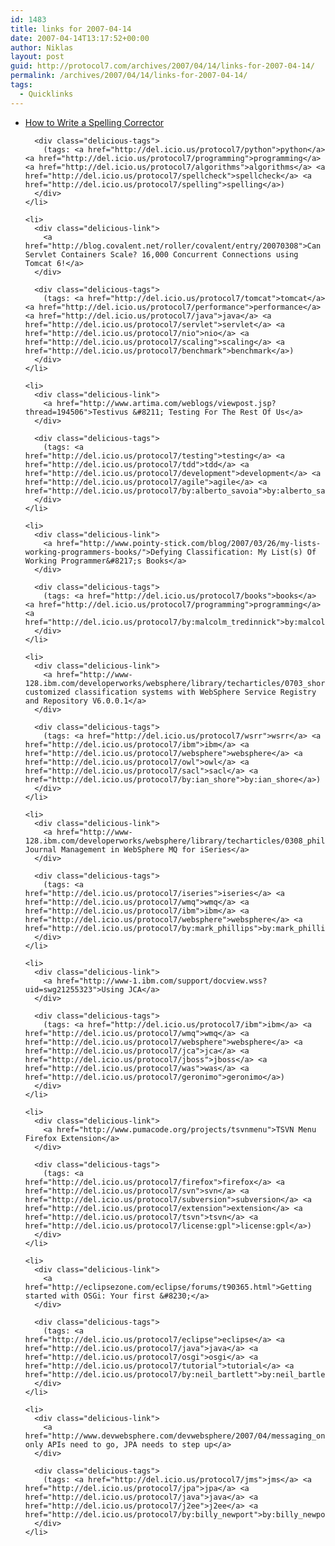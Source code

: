 ```yaml
---
id: 1483
title: links for 2007-04-14
date: 2007-04-14T13:17:52+00:00
author: Niklas
layout: post
guid: http://protocol7.com/archives/2007/04/14/links-for-2007-04-14/
permalink: /archives/2007/04/14/links-for-2007-04-14/
tags:
  - Quicklinks
---
```

<div class='microid-919367d3ec570386625e52aa1814d64110003a9e'>
  <ul class="delicious">
    <li>
      <div class="delicious-link">
        <a href="http://www.norvig.com/spell-correct.html">How to Write a Spelling Corrector</a>
      </div>
      
      <div class="delicious-tags">
        (tags: <a href="http://del.icio.us/protocol7/python">python</a> <a href="http://del.icio.us/protocol7/programming">programming</a> <a href="http://del.icio.us/protocol7/algorithms">algorithms</a> <a href="http://del.icio.us/protocol7/spellcheck">spellcheck</a> <a href="http://del.icio.us/protocol7/spelling">spelling</a>)
      </div>
    </li>
    
    <li>
      <div class="delicious-link">
        <a href="http://blog.covalent.net/roller/covalent/entry/20070308">Can Servlet Containers Scale? 16,000 Concurrent Connections using Tomcat 6!</a>
      </div>
      
      <div class="delicious-tags">
        (tags: <a href="http://del.icio.us/protocol7/tomcat">tomcat</a> <a href="http://del.icio.us/protocol7/performance">performance</a> <a href="http://del.icio.us/protocol7/java">java</a> <a href="http://del.icio.us/protocol7/servlet">servlet</a> <a href="http://del.icio.us/protocol7/nio">nio</a> <a href="http://del.icio.us/protocol7/scaling">scaling</a> <a href="http://del.icio.us/protocol7/benchmark">benchmark</a>)
      </div>
    </li>
    
    <li>
      <div class="delicious-link">
        <a href="http://www.artima.com/weblogs/viewpost.jsp?thread=194506">Testivus &#8211; Testing For The Rest Of Us</a>
      </div>
      
      <div class="delicious-tags">
        (tags: <a href="http://del.icio.us/protocol7/testing">testing</a> <a href="http://del.icio.us/protocol7/tdd">tdd</a> <a href="http://del.icio.us/protocol7/development">development</a> <a href="http://del.icio.us/protocol7/agile">agile</a> <a href="http://del.icio.us/protocol7/by:alberto_savoia">by:alberto_savoia</a>)
      </div>
    </li>
    
    <li>
      <div class="delicious-link">
        <a href="http://www.pointy-stick.com/blog/2007/03/26/my-lists-working-programmers-books/">Defying Classification: My List(s) Of Working Programmer&#8217;s Books</a>
      </div>
      
      <div class="delicious-tags">
        (tags: <a href="http://del.icio.us/protocol7/books">books</a> <a href="http://del.icio.us/protocol7/programming">programming</a> <a href="http://del.icio.us/protocol7/by:malcolm_tredinnick">by:malcolm_tredinnick</a>)
      </div>
    </li>
    
    <li>
      <div class="delicious-link">
        <a href="http://www-128.ibm.com/developerworks/websphere/library/techarticles/0703_shore/0703_shore.html">Creating customized classification systems with WebSphere Service Registry and Repository V6.0.0.1</a>
      </div>
      
      <div class="delicious-tags">
        (tags: <a href="http://del.icio.us/protocol7/wsrr">wsrr</a> <a href="http://del.icio.us/protocol7/ibm">ibm</a> <a href="http://del.icio.us/protocol7/websphere">websphere</a> <a href="http://del.icio.us/protocol7/owl">owl</a> <a href="http://del.icio.us/protocol7/sacl">sacl</a> <a href="http://del.icio.us/protocol7/by:ian_shore">by:ian_shore</a>)
      </div>
    </li>
    
    <li>
      <div class="delicious-link">
        <a href="http://www-128.ibm.com/developerworks/websphere/library/techarticles/0308_phillips/phillips.html">Automating Journal Management in WebSphere MQ for iSeries</a>
      </div>
      
      <div class="delicious-tags">
        (tags: <a href="http://del.icio.us/protocol7/iseries">iseries</a> <a href="http://del.icio.us/protocol7/wmq">wmq</a> <a href="http://del.icio.us/protocol7/ibm">ibm</a> <a href="http://del.icio.us/protocol7/websphere">websphere</a> <a href="http://del.icio.us/protocol7/by:mark_phillips">by:mark_phillips</a>)
      </div>
    </li>
    
    <li>
      <div class="delicious-link">
        <a href="http://www-1.ibm.com/support/docview.wss?uid=swg21255323">Using JCA</a>
      </div>
      
      <div class="delicious-tags">
        (tags: <a href="http://del.icio.us/protocol7/ibm">ibm</a> <a href="http://del.icio.us/protocol7/wmq">wmq</a> <a href="http://del.icio.us/protocol7/websphere">websphere</a> <a href="http://del.icio.us/protocol7/jca">jca</a> <a href="http://del.icio.us/protocol7/jboss">jboss</a> <a href="http://del.icio.us/protocol7/was">was</a> <a href="http://del.icio.us/protocol7/geronimo">geronimo</a>)
      </div>
    </li>
    
    <li>
      <div class="delicious-link">
        <a href="http://www.pumacode.org/projects/tsvnmenu">TSVN Menu Firefox Extension</a>
      </div>
      
      <div class="delicious-tags">
        (tags: <a href="http://del.icio.us/protocol7/firefox">firefox</a> <a href="http://del.icio.us/protocol7/svn">svn</a> <a href="http://del.icio.us/protocol7/subversion">subversion</a> <a href="http://del.icio.us/protocol7/extension">extension</a> <a href="http://del.icio.us/protocol7/tsvn">tsvn</a> <a href="http://del.icio.us/protocol7/license:gpl">license:gpl</a>)
      </div>
    </li>
    
    <li>
      <div class="delicious-link">
        <a href="http://eclipsezone.com/eclipse/forums/t90365.html">Getting started with OSGi: Your first &#8230;</a>
      </div>
      
      <div class="delicious-tags">
        (tags: <a href="http://del.icio.us/protocol7/eclipse">eclipse</a> <a href="http://del.icio.us/protocol7/java">java</a> <a href="http://del.icio.us/protocol7/osgi">osgi</a> <a href="http://del.icio.us/protocol7/tutorial">tutorial</a> <a href="http://del.icio.us/protocol7/by:neil_bartlett">by:neil_bartlett</a>)
      </div>
    </li>
    
    <li>
      <div class="delicious-link">
        <a href="http://www.devwebsphere.com/devwebsphere/2007/04/messaging_only_.html">Messaging only APIs need to go, JPA needs to step up</a>
      </div>
      
      <div class="delicious-tags">
        (tags: <a href="http://del.icio.us/protocol7/jms">jms</a> <a href="http://del.icio.us/protocol7/jpa">jpa</a> <a href="http://del.icio.us/protocol7/java">java</a> <a href="http://del.icio.us/protocol7/j2ee">j2ee</a> <a href="http://del.icio.us/protocol7/by:billy_newport">by:billy_newport</a>)
      </div>
    </li>
  </ul>
</div>